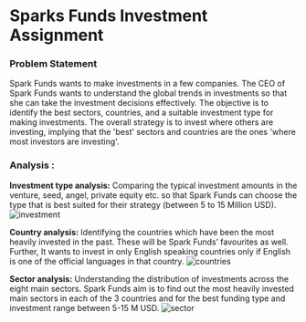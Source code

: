# Sparks Funds Investment Assignment

### Problem Statement
Spark Funds wants to make investments in a few companies. The CEO of Spark Funds wants to understand the global trends in investments so that she can take the investment decisions effectively.
The objective is to identify the best sectors, countries, and a suitable investment type for making investments. The overall strategy is to invest where others are investing, implying that the 'best' sectors and countries are the ones 'where most investors are investing'.

### Analysis :
**Investment type analysis:** Comparing the typical investment amounts in the venture, seed, angel, private equity etc. so that Spark Funds can choose the type that is best suited for their strategy (between 5 to 15 Million USD).
![investment](https://user-images.githubusercontent.com/64731286/85945576-72a88d00-b95c-11ea-9f86-2c9a80571833.png)

**Country analysis:** Identifying the countries which have been the most heavily invested in the past. These will be Spark Funds’ favourites as well. Further, It wants to invest in only English speaking countries only if  English is one of the official languages in that country.
![countries](https://user-images.githubusercontent.com/64731286/85945575-720ff680-b95c-11ea-9fc0-28c30ad969e2.png)

**Sector analysis:** Understanding the distribution of investments across the eight main sectors. Spark Funds aim is to find out the most heavily invested main sectors in each of the 3 countries and for the best funding type and investment range between 5-15 M USD.
![sector](https://user-images.githubusercontent.com/64731286/85945573-6fad9c80-b95c-11ea-954d-e98bd02b0191.png)
